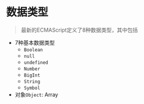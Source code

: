 # 数据类型

> 最新的ECMAScript定义了8种数据类型，其中包括

- 7种基本数据类型
    - `Boolean`
    - `null`
    - `undefined`
    - `Number`
    - `BigInt`
    - `String`
    - `Symbol`
- 对象`Object`: Array
